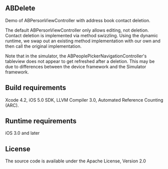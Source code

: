 ## ABDelete
Demo of ABPersonViewController with address book contact deletion.

The default ABPersonViewController only allows editing, not deletion. Contact deletion is implemented via method swizzling. Using the dynamic runtime, we swap out an existing method implementation with our own and then call the original implementation.

Note that in the simulator, the ABPeoplePickerNavigationController's tableview does not appear to get refreshed after a deletion. This may be due to differences between the device framework and the Simulator framework.

## Build requirements
Xcode 4.2, iOS 5.0 SDK, LLVM Compiler 3.0, Automated Reference Counting (ARC).

## Runtime requirements
iOS 3.0 and later

## License
The source code is available under the Apache License, Version 2.0

